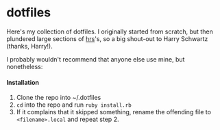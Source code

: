 dotfiles
========

Here's my collection of dotfiles. I originally started from scratch, but then plundered large sections of [hrs](https://github.com/hrs/dotfiles)'s, so a big shout-out to Harry Schwartz (thanks, Harry!).

I probably wouldn't recommend that anyone else use mine, but nonetheless:

#### Installation

1. Clone the repo into ~/.dotfiles
2. `cd` into the repo and run `ruby install.rb`
3. If it complains that it skipped something, rename the offending file to `<filename>.local` and repeat step 2.
